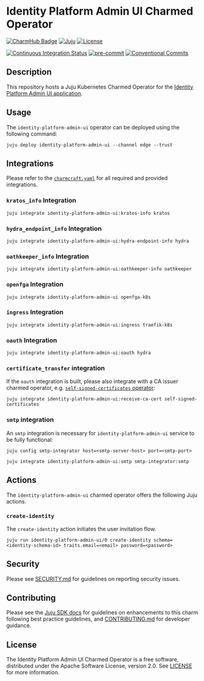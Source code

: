 # Identity Platform Admin UI Charmed Operator

[![CharmHub Badge](https://charmhub.io/identity-platform-admin-ui/badge.svg)](https://charmhub.io/identity-platform-admin-ui)
[![Juju](https://img.shields.io/badge/Juju%20-3.0+-%23E95420)](https://github.com/juju/juju)
[![License](https://img.shields.io/github/license/canonical/identity-platform-admin-ui-operator?label=License)](https://github.com/canonical/identity-platform-admin-ui-operator/blob/main/LICENSE)

[![Continuous Integration Status](https://github.com/canonical/identity-platform-admin-ui-operator/actions/workflows/on_push.yaml/badge.svg?branch=main)](https://github.com/canonical/identity-platform-admin-ui-operator/actions?query=branch%3Amain)
[![pre-commit](https://img.shields.io/badge/pre--commit-enabled-brightgreen?logo=pre-commit)](https://github.com/pre-commit/pre-commit)
[![Conventional Commits](https://img.shields.io/badge/Conventional%20Commits-1.0.0-%23FE5196.svg)](https://conventionalcommits.org)

## Description

This repository hosts a Juju Kubernetes Charmed Operator for
the [Identity Platform Admin UI application](https://github.com/canonical/identity-platform-admin-ui).

## Usage

The `identity-platform-admin-ui` operator can be deployed using the following
command:

```shell
juju deploy identity-platform-admin-ui --channel edge --trust
```

## Integrations

Please refer to the [`charmcraft.yaml`](./charmcraft.yaml) for all required and
provided integrations.

### `kratos_info` Integration

```shell
juju integrate identity-platform-admin-ui:kratos-info kratos
```

### `hydra_endpoint_info` Integration

```shell
juju integrate identity-platform-admin-ui:hydra-endpoint-info hydra
```

### `oathkeeper_info` Integration

```shell
juju integrate identity-platform-admin-ui:oathkeeper-info oathkeeper
```

### `openfga` Integration

```shell
juju integrate identity-platform-admin-ui openfga-k8s
```

### `ingress` Integration

```shell
juju integrate identity-platform-admin-ui:ingress traefik-k8s
```

### `oauth` Integration

```shell
juju integrate identity-platform-admin-ui:oauth hydra
```

### `certificate_transfer` integration

If the `oauth` integration is built, please also integrate with a CA issuer
charmed operator,
e.g. [`self-signed-certificates` operator](https://github.com/canonical/self-signed-certificates-operator):

```shell
juju integrate identity-platform-admin-ui:receive-ca-cert self-signed-certificates
```

### `smtp` integration

An `smtp` integration is necessary for `identity-platform-admin-ui` service
to be fully functional:

```shell
juju config smtp-integrator host=<smtp-server-host> port=<smtp-port>

juju integrate identity-platform-admin-ui:smtp smtp-integrator:smtp
```

## Actions

The `identity-platform-admin-ui` charmed operator offers the following Juju actions.

### `create-identity`

The `create-identity` action initiates the user invitation flow.

```shell
juju run identity-platform-admin-ui/0 create-identity schema=<identity-schema-id> traits.email=<email> password=<password>
```

## Security

Please see [SECURITY.md](https://github.com/canonical/identity-platform-admin-ui-operator/blob/main/SECURITY.md)
for guidelines on reporting security issues.

## Contributing

Please see the [Juju SDK docs](https://juju.is/docs/sdk) for guidelines on
enhancements to this charm following best practice guidelines,
and [CONTRIBUTING.md](https://github.com/canonical/identity-platform-admin-ui-operator/blob/main/CONTRIBUTING.md)
for developer guidance.

## License

The Identity Platform Admin UI Charmed Operator is a free software, distributed
under the Apache Software License, version 2.0.
See [LICENSE](https://github.com/canonical/identity-platform-admin-ui-operator/blob/main/LICENSE)
for more information.
